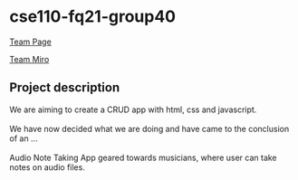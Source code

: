# cse110-fq21-group40

[Team Page](admin/team.md)

[Team Miro](https://miro.com/app/board/uXjVPJ88Awg=/?share_link_id=881331704226)

## Project description
We are aiming to create a CRUD app with html, css and javascript. <br> <br>
We have now decided what we are doing and have came to the conclusion of an ... <br> <br>
Audio Note Taking App geared towards musicians, where user can take notes on audio files. 
